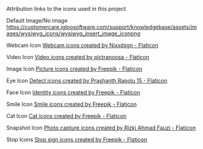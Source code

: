 Attribution links to the icons used in this project

Default Image/No image
https://customercare.igloosoftware.com/support/knowledgebase/assets/images/wysiwyg_icons/wysiwyg_insert_image_iconpng

Webcam Icon
<a href="https://www.flaticon.com/free-icons/webcam" title="webcam icons">Webcam icons created by Nixxdsgn - Flaticon</a>

Video Icon
<a href="https://www.flaticon.com/free-icons/video" title="video icons">Video icons created by pictranoosa - Flaticon</a>

Image Icon
<a href="https://www.flaticon.com/free-icons/picture" title="picture icons">Picture icons created by Freepik - Flaticon</a>

Eye Icon
<a href="https://www.flaticon.com/free-icons/detect" title="detect icons">Detect icons created by Prashanth Rapolu 15 - Flaticon</a>

Face Icon
<a href="https://www.flaticon.com/free-icons/identity" title="identity icons">Identity icons created by Freepik - Flaticon</a>

Smile Icon
<a href="https://www.flaticon.com/free-icons/smile" title="smile icons">Smile icons created by Freepik - Flaticon</a>

Cat Icon
<a href="https://www.flaticon.com/free-icons/cat" title="cat icons">Cat icons created by Freepik - Flaticon</a>

Snapshot Icon
<a href="https://www.flaticon.com/free-icons/photo-capture" title="photo capture icons">Photo capture icons created by Rizki Ahmad Fauzi - Flaticon</a>

Stop Icons
<a href="https://www.flaticon.com/free-icons/stop-sign" title="stop sign icons">Stop sign icons created by Freepik - Flaticon</a>
